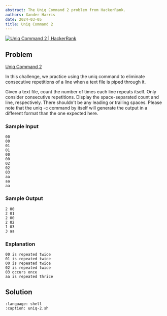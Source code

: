 ```yaml
---
abstract: The Uniq Command 2 problem from HackerRank.
authors: Xander Harris
date: 2024-03-05
title: Uniq Command 2
---
```


[![Uniq Command 2 | HackerRank](https://img.shields.io/badge/HackerRank-green?style=for-the-badge&logo=hackerrank&label=uniq%202)](https://www.hackerrank.com/challenges/text-processing-in-linux-the-uniq-command-2/)

## Problem

[Uniq Command 2](https://www.hackerrank.com/challenges/text-processing-in-linux-the-uniq-command-2/problem?isFullScreen=true)

In this challenge, we practice using the uniq command to eliminate consecutive repetitions of a line when a text file is piped through it.

Given a text file, count the number of times each line repeats itself. Only consider consecutive repetitions. Display the space-separated count and line, respectively. There shouldn't be any leading or trailing spaces. Please note that the uniq -c command by itself will generate the output in a different format than the one expected here.

### Sample Input

```{code-block} shell
00
00
01
01
00
00
02
02
03
aa
aa
aa
```

### Sample Output

```{code-block} shell
2 00
2 01
2 00
2 02
1 03
3 aa
```

### Explanation

```{code-block} shell
00 is repeated twice
01 is repeated twice
00 is repeated twice
02 is repeated twice
03 occurs once
aa is repeated thrice
```

## Solution

```{literalinclude} uniq-2.sh
:language: shell
:caption: uniq-2.sh
```

```{index} command; uniq-2
```

```{index} shell; uniq-2
```
